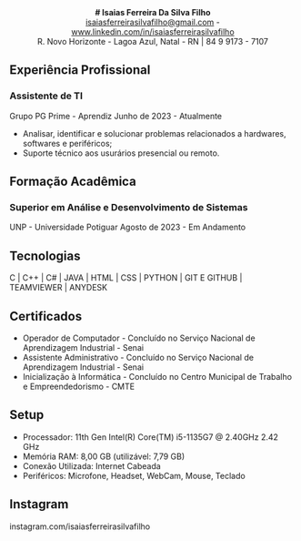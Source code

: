 <div align="center">
  <b># Isaias Ferreira Da Silva Filho</b><br>
  <a href="isaiasferreirasilvafilho@gmail.com">isaiasferreirasilvafilho@gmail.com</a> - <a href="www.linkedin.com/in/isaiasferreirasilvafilho">www.linkedin.com/in/isaiasferreirasilvafilho</a><br>
  R. Novo Horizonte - Lagoa Azul, Natal - RN | 84 9 9173 - 7107
</div>

## Experiência Profissional
### Assistente de TI
Grupo PG Prime - Aprendiz
Junho de 2023 - Atualmente
- Analisar, identificar e solucionar problemas relacionados a hardwares, softwares e periféricos;
- Suporte técnico aos usurários presencial ou remoto.

## Formação Acadêmica
### Superior em Análise e Desenvolvimento de Sistemas
UNP - Universidade Potiguar
Agosto de 2023 - Em Andamento

## Tecnologias
C | C++ | C# | JAVA | HTML | CSS | PYTHON | GIT E GITHUB | TEAMVIEWER | ANYDESK

## Certificados
- Operador de Computador - Concluído no Serviço Nacional de Aprendizagem Industrial - Senai
- Assistente Administrativo - Concluído no Serviço Nacional de Aprendizagem Industrial - Senai
- Inicialização à Informática - Concluído no Centro Municipal de Trabalho e Empreendedorismo - CMTE

## Setup
- Processador: 11th Gen Intel(R) Core(TM) i5-1135G7 @ 2.40GHz 2.42 GHz
- Memória RAM: 8,00 GB (utilizável: 7,79 GB)
- Conexão Utilizada: Internet Cabeada
- Periféricos: Microfone, Headset, WebCam, Mouse, Teclado

## Instagram
instagram.com/isaiasferreirasilvafilho
